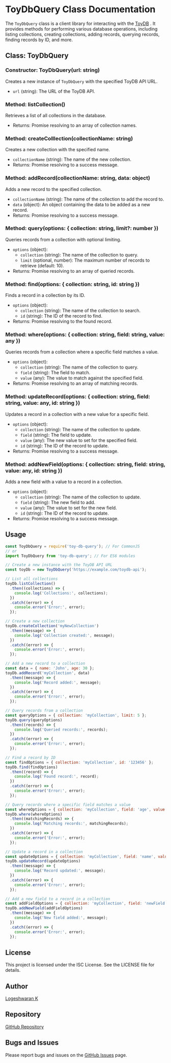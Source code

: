 # ToyDbQuery Class Documentation

The `ToyDbQuery` class is a client library for interacting with the [ToyDB](https://github.com/K-logeshwaran/toyBB) . It provides methods for performing various database operations, including listing collections, creating collections, adding records, querying records, finding records by ID, and more.

## Class: ToyDbQuery

### Constructor: ToyDbQuery(url: string)

Creates a new instance of `ToyDbQuery` with the specified ToyDB API URL.

- `url` (string): The URL of the ToyDB API.

### Method: listCollection()

Retrieves a list of all collections in the database.

- Returns: Promise resolving to an array of collection names.

### Method: createColllection(collectionName: string)

Creates a new collection with the specified name.

- `collectionName` (string): The name of the new collection.
- Returns: Promise resolving to a success message.

### Method: addRecord(collectionName: string, data: object)

Adds a new record to the specified collection.

- `collectionName` (string): The name of the collection to add the record to.
- `data` (object): An object containing the data to be added as a new record.
- Returns: Promise resolving to a success message.

### Method: query(options: { collection: string, limit?: number })

Queries records from a collection with optional limiting.

- `options` (object):
  - `collection` (string): The name of the collection to query.
  - `limit` (optional, number): The maximum number of records to retrieve (default: 10).
- Returns: Promise resolving to an array of queried records.

### Method: find(options: { collection: string, id: string })

Finds a record in a collection by its ID.

- `options` (object):
  - `collection` (string): The name of the collection to search.
  - `id` (string): The ID of the record to find.
- Returns: Promise resolving to the found record.

### Method: where(options: { collection: string, field: string, value: any })

Queries records from a collection where a specific field matches a value.

- `options` (object):
  - `collection` (string): The name of the collection to query.
  - `field` (string): The field to match.
  - `value` (any): The value to match against the specified field.
- Returns: Promise resolving to an array of matching records.

### Method: updateRecord(options: { collection: string, field: string, value: any, id: string })

Updates a record in a collection with a new value for a specific field.

- `options` (object):
  - `collection` (string): The name of the collection to update.
  - `field` (string): The field to update.
  - `value` (any): The new value to set for the specified field.
  - `id` (string): The ID of the record to update.
- Returns: Promise resolving to a success message.

### Method: addNewField(options: { collection: string, field: string, value: any, id: string })

Adds a new field with a value to a record in a collection.

- `options` (object):
  - `collection` (string): The name of the collection to update.
  - `field` (string): The new field to add.
  - `value` (any): The value to set for the new field.
  - `id` (string): The ID of the record to update.
- Returns: Promise resolving to a success message.

## Usage
```javascript
const ToyDbQuery = require('toy-db-query'); // For CommonJS
// or
import ToyDbQuery from 'toy-db-query'; // For ES6 modules

// Create a new instance with the ToyDB API URL
const toyDb = new ToyDbQuery('https://example.com/toydb-api');

// List all collections
toyDb.listCollection()
  .then((collections) => {
    console.log('Collections:', collections);
  })
  .catch((error) => {
    console.error('Error:', error);
  });

// Create a new collection
toyDb.createCollection('myNewCollection')
  .then((message) => {
    console.log('Collection created:', message);
  })
  .catch((error) => {
    console.error('Error:', error);
  });

// Add a new record to a collection
const data = { name: 'John', age: 30 };
toyDb.addRecord('myCollection', data)
  .then((message) => {
    console.log('Record added:', message);
  })
  .catch((error) => {
    console.error('Error:', error);
  });

// Query records from a collection
const queryOptions = { collection: 'myCollection', limit: 5 };
toyDb.query(queryOptions)
  .then((records) => {
    console.log('Queried records:', records);
  })
  .catch((error) => {
    console.error('Error:', error);
  });

// Find a record by ID
const findOptions = { collection: 'myCollection', id: '123456' };
toyDb.find(findOptions)
  .then((record) => {
    console.log('Found record:', record);
  })
  .catch((error) => {
    console.error('Error:', error);
  });

// Query records where a specific field matches a value
const whereOptions = { collection: 'myCollection', field: 'age', value: 30 };
toyDb.where(whereOptions)
  .then((matchingRecords) => {
    console.log('Matching records:', matchingRecords);
  })
  .catch((error) => {
    console.error('Error:', error);
  });

// Update a record in a collection
const updateOptions = { collection: 'myCollection', field: 'name', value: 'UpdatedName', id: '123456' };
toyDb.updateRecord(updateOptions)
  .then((message) => {
    console.log('Record updated:', message);
  })
  .catch((error) => {
    console.error('Error:', error);
  });

// Add a new field to a record in a collection
const addFieldOptions = { collection: 'myCollection', field: 'newField', value: 'NewFieldValue', id: '123456' };
toyDb.addNewField(addFieldOptions)
  .then((message) => {
    console.log('New field added:', message);
  })
  .catch((error) => {
    console.error('Error:', error);
  });
```
## License

This project is licensed under the ISC License. See the LICENSE file for details.

## Author

[Logeshwaran K](https://github.com/K-logeshwaran)

## Repository

[GitHub Repository](https://github.com/K-logeshwaran/toydb-query)

## Bugs and Issues

Please report bugs and issues on the [GitHub Issues](https://github.com/K-logeshwaran/toydb-query/issues) page.
